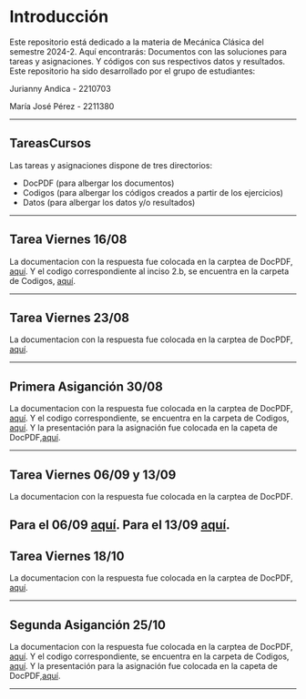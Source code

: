 # Introducción
Este repositorio está dedicado a la materia de Mecánica Clásica del semestre 2024-2. Aquí encontrarás:
Documentos con las soluciones para tareas y asignaciones. Y códigos con sus respectivos datos y resultados. Este repositorio ha sido desarrollado por el grupo de estudiantes:

Jurianny Andica - 2210703

María José Pérez - 2211380


----------------------------------------------------------------------------------------------------------

## TareasCursos
Las tareas y asignaciones dispone de tres directorios: 
+ DocPDF (para albergar los documentos)
+ Codigos (para albergar los códigos creados a partir de los ejercicios)
+ Datos (para albergar los datos y/o resultados)

----------------------------------------------------------------------------------------------------------

## Tarea Viernes 16/08
La documentacion con la respuesta fue colocada en la carptea de DocPDF, [aquí](https://github.com/MariaJo2211380/TareasCursos20B-2024.2/tree/main/DocPDF). Y el codigo correspondiente al inciso 2.b, se encuentra en la carpeta de Codigos, [aquí](https://github.com/MariaJo2211380/TareasCursos20B-2024.2/tree/main/Codigos).

----------------------------------------------------------------------------------------------------------

## Tarea Viernes 23/08
La documentacion con la respuesta fue colocada en la carptea de DocPDF, [aquí](https://github.com/MariaJo2211380/TareasCursos20B-2024.2/tree/main/DocPDF). 

----------------------------------------------------------------------------------------------------------

## Primera Asiganción 30/08
La documentacion con la respuesta fue colocada en la carptea de DocPDF, [aquí](https://github.com/MariaJo2211380/TareasCursos20B-2024.2/blob/main/DocPDF/Asignaci%C3%B3n_1.pdf). 
Y el codigo correspondiente, se encuentra en la carpeta de Codigos, [aquí](https://github.com/MariaJo2211380/TareasCursos20B-2024.2/blob/main/Codigos/Asignaci%C3%B3n1%20(1).ipynb).
Y la presentación para la asignación fue colocada en la capeta de DocPDF,[aquí](https://github.com/MariaJo2211380/TareasCursos20B-2024.2/blob/main/DocPDF/Presentacio%CC%81n%20asignacio%CC%81n%201.pdf).  

----------------------------------------------------------------------------------------------------------

## Tarea Viernes 06/09 y 13/09
La documentacion con la respuesta fue colocada en la carptea de DocPDF.

Para el 06/09 [aquí](https://github.com/MariaJo2211380/TareasCursos20B-2024.2/blob/main/DocPDF/Taller%20%233%20Clasica.pdf). 
Para el 13/09 [aquí](https://github.com/MariaJo2211380/TareasCursos20B-2024.2/blob/main/DocPDF/Taller%20%234%20Clasica.pdf). 
----------------------------------------------------------------------------------------------------------

## Tarea Viernes 18/10
La documentacion con la respuesta fue colocada en la carptea de DocPDF, [aquí](https://github.com/MariaJo2211380/TareasCursos20B-2024.2/blob/main/DocPDF/taller18%3A10.pdf). 

----------------------------------------------------------------------------------------------------------

## Segunda Asiganción 25/10
La documentacion con la respuesta fue colocada en la carptea de DocPDF, [aquí](https://github.com/MariaJo2211380/TareasCursos20B-2024.2/blob/main/DocPDF/Asignaci%C3%B3n_1.pdf). 
Y el codigo correspondiente, se encuentra en la carpeta de Codigos, [aquí](https://github.com/MariaJo2211380/TareasCursos20B-2024.2/blob/main/Codigos/Asignaci%C3%B3n1%20(1).ipynb).
Y la presentación para la asignación fue colocada en la capeta de DocPDF,[aquí](https://github.com/MariaJo2211380/TareasCursos20B-2024.2/blob/main/DocPDF/Presentacio%CC%81n%20asignacio%CC%81n%201.pdf).  

----------------------------------------------------------------------------------------------------------

